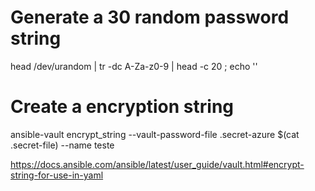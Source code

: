 # Generate a 30 random password string
head /dev/urandom | tr -dc A-Za-z0-9 | head -c 20 ; echo ''

# Create a encryption string
ansible-vault encrypt_string --vault-password-file .secret-azure $(cat .secret-file) --name teste

https://docs.ansible.com/ansible/latest/user_guide/vault.html#encrypt-string-for-use-in-yaml

